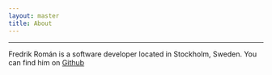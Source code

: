 ```yaml
---
layout: master
title: About
---
```


---

Fredrik Román is a software developer located in Stockholm, Sweden. You can find him on [Github](http://github.com/frerom)
